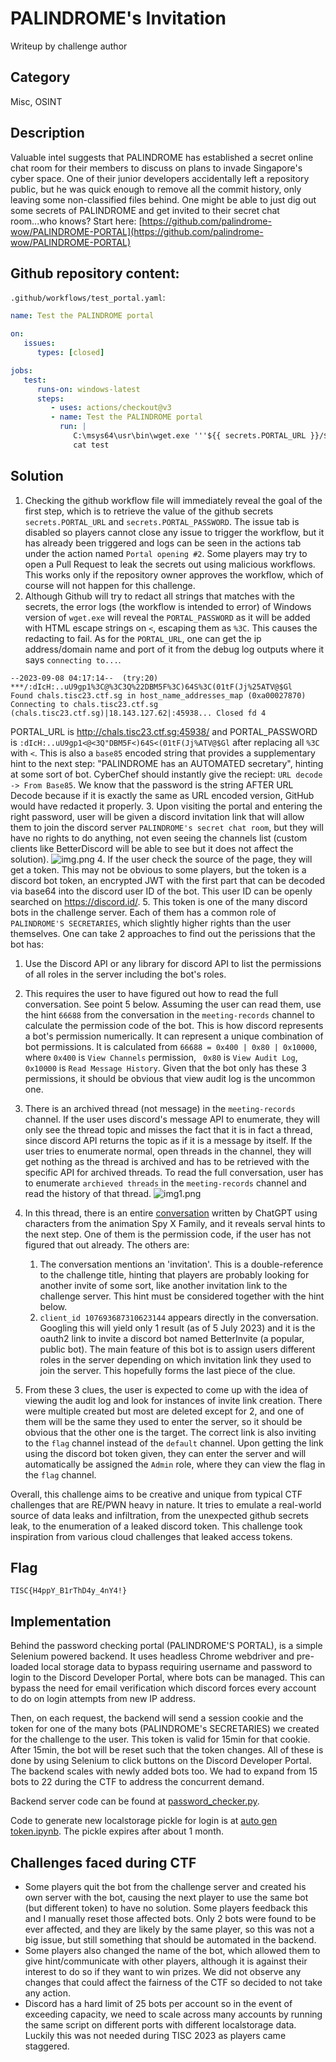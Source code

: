 # PALINDROME's Invitation
Writeup by challenge author

## Category
Misc, OSINT

## Description
Valuable intel suggests that PALINDROME has established a secret online chat room for their members to discuss on plans to invade Singapore's cyber space. One of their junior developers accidentally left a repository public, but he was quick enough to remove all the commit history, only leaving some non-classified files behind. One might be able to just dig out some secrets of PALINDROME and get invited to their secret chat room...who knows? Start here: [https://github.com/palindrome-wow/PALINDROME-PORTAL](https://github.com/palindrome-wow/PALINDROME-PORTAL)

## Github repository content:
`.github/workflows/test_portal.yaml`:
```yaml
name: Test the PALINDROME portal

on:
   issues:
      types: [closed]

jobs:
   test:
      runs-on: windows-latest
      steps:
         - uses: actions/checkout@v3
         - name: Test the PALINDROME portal
           run: |
              C:\msys64\usr\bin\wget.exe '''${{ secrets.PORTAL_URL }}/${{ secrets.PORTAL_WELCOME }}''' -O test -d -v
              cat test
```

## Solution
1. Checking the github workflow file will immediately reveal the goal of the first step, which is to retrieve the value of the github secrets `secrets.PORTAL_URL` and `secrets.PORTAL_PASSWORD`. The issue tab is disabled so players cannot close any issue to trigger the workflow, but it has already been triggered and logs can be seen in the actions tab under the action named `Portal opening #2`. Some players may try to open a Pull Request to leak the secrets out using malicious workflows. This works only if the repository owner approves the workflow, which of course will not happen for this challenge.
2. Although Github will try to redact all strings that matches with the secrets, the error logs (the workflow is intended to error) of Windows version of `wget.exe` will reveal the `PORTAL_PASSWORD` as it will be added with HTML escape strings on `<`, escaping them as `%3C`. This causes the redacting to fail. As for the `PORTAL_URL`, one can get the ip address/domain name and port of it from the debug log outputs where it says `connecting to...`.
````
--2023-09-08 04:17:14--  (try:20)  ***/:dIcH:..uU9gp1%3C@%3C3Q%22DBM5F%3C)64S%3C(01tF(Jj%25ATV@$Gl
Found chals.tisc23.ctf.sg in host_name_addresses_map (0xa00027870)
Connecting to chals.tisc23.ctf.sg (chals.tisc23.ctf.sg)|18.143.127.62|:45938... Closed fd 4
````
PORTAL_URL is http://chals.tisc23.ctf.sg:45938/ and PORTAL_PASSWORD is `:dIcH:..uU9gp1<@<3Q"DBM5F<)64S<(01tF(Jj%ATV@$Gl` after replacing all `%3C` with `<`. This is also a `base85` encoded string that provides a supplementary hint to the next step: "PALINDROME has an AUTOMATED secretary", hinting at some sort of bot.
CyberChef should instantly give the reciept: `URL decode -> From Base85`. We know that the password is the string AFTER URL Decode because if it is exactly the same as URL encoded version, GitHub would have redacted it properly.
3. Upon visiting the portal and entering the right password, user will be given a discord invitation link that will allow them to join the discord server `PALINDROME's secret chat room`, but they will have no rights to do anything, not even seeing the channels list (custom clients like BetterDiscord will be able to see but it does not affect the solution).
![img.png](img.png)
4. If the user check the source of the page, they will get a token. This may not be obvious to some players, but the token is a discord bot token, an encrypted JWT with the first part that can be decoded via base64 into the discord user ID of the bot. This user ID can be openly searched on https://discord.id/.
5. This token is one of the many discord bots in the challenge server. Each of them has a common role of `PALINDROME'S SECRETARIES`, which slightly higher rights than the user themselves. One can take 2 approaches to find out the perissions that the bot has:
   1. Use the Discord API or any library for discord API to list the permissions of all roles in the server including the bot's roles.
   2. This requires the user to have figured out how to read the full conversation. See point 5 below. Assuming the user can read them, use the hint `66688` from the conversation in the `meeting-records` channel to calculate the permission code of the bot. This is how discord represents a bot's permission numerically. It can represent a unique combination of bot permissions. It is calculated from `66688 = 0x400 | 0x80 | 0x10000`, where `0x400` is `View Channels` permission, ` 0x80` is `View Audit Log`, `0x10000` is `Read Message History`. Given that the bot only has these 3 permissions, it should be obvious that view audit log is the uncommon one.
6. There is an archived thread (not message) in the `meeting-records` channel. If the user uses discord's message API to enumerate, they will only see the thread topic and misses the fact that it is in fact a thread, since discord API returns the topic as if it is a message by itself. If the user tries to enumerate normal, open threads in the channel, they will get nothing as the thread is archived and has to be retrieved with the specific API for archived threads. To read the full conversation, user has to enumerate `archieved threads` in the `meeting-records` channel and read the history of that thread.
![img1.png](img1.png)

7. In this thread, there is an entire [conversation](conversation.txt) written by ChatGPT using characters from the animation Spy X Family, and it reveals serval hints to the next step. One of them is the permission code, if the user has not figured that out already. The others are:
   1. The conversation mentions an 'invitation'. This is a double-reference to the challenge title, hinting that players are probably looking for another invite of some sort, like another invitation link to the challenge server. This hint must be considered together with the hint below.
   2. `client_id 107693687310623144` appears directly in the conversation. Googling this will yield only 1 result (as of 5 July 2023) and it is the oauth2 link to invite a discord bot named BetterInvite (a popular, public bot). The main feature of this bot is to assign users different roles in the server depending on which invitation link they used to join the server. This hopefully forms the last piece of the clue.
8. From these 3 clues, the user is expected to come up with the idea of viewing the audit log and look for instances of invite link creation. There were multiple created but most are deleted except for 2, and one of them will be the same they used to enter the server, so it should be obvious that the other one is the target. The correct link is also inviting to the `flag` channel instead of the `default` channel. Upon getting the link using the discord bot token given, they can enter the server and will automatically be assigned the `Admin` role, where they can view the flag in the `flag` channel.

Overall, this challenge aims to be creative and unique from typical CTF challenges that are RE/PWN heavy in nature. It tries to emulate a real-world source of data leaks and infiltration, from the unexpected github secrets leak, to the enumeration of a leaked discord token. This challenge took inspiration from various cloud challenges that leaked access tokens.

## Flag
`TISC{H4ppY_B1rThD4y_4nY4!}`

## Implementation
Behind the password checking portal (PALINDROME'S PORTAL), is a simple Selenium powered backend. It uses headless Chrome webdriver and pre-loaded local storage data to bypass requiring username and password to login to the Discord Developer Portal, where bots can be managed. This can bypass the need for email verification which discord forces every account to do on login attempts from new IP address.

Then, on each request, the backend will send a session cookie and the token for one of the many bots (PALINDROME's SECRETARIES) we created for the challenge to the user. This token is valid for 15min for that cookie. After 15min, the bot will be reset such that the token changes. All of these is done by using Selenium to click buttons on the Discord Developer Portal. The backend scales with newly added bots too. We had to expand from 15 bots to 22 during the CTF to address the concurrent demand.

Backend server code can be found at [password_checker.py](password_checker.py).

Code to generate new localstorage pickle for login is at [auto gen token.ipynb](auto%20gen%20token.ipynb). The pickle expires after about 1 month.

##  Challenges faced during CTF
* Some players quit the bot from the challenge server and created his own server with the bot, causing the next player to use the same bot (but different token) to have no solution. Some players feedback this and I manually reset those affected bots. Only 2 bots were found to be ever affected, and they are likely by the same player, so this was not a big issue, but still something that should be automated in the backend.
* Some players also changed the name of the bot, which allowed them to give hint/communicate with other players, although it is against their interest to do so if they want to win prizes. We did not observe any changes that could affect the fairness of the CTF so decided to not take any action.
* Discord has a hard limit of 25 bots per account so in the event of exceeding capacity, we need to scale across many accounts by running the same script on different ports with different localstorage data. Luckily this was not needed during TISC 2023 as players came staggered.